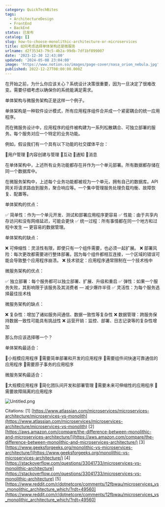 ```yaml
---
category: QuickTechBites
tags:
  - ArchitectureDesign
  - FrontEnd
  - BackEnd
status: 已发布
catalog: []
slug: how-to-choose-monolithic-architecture-or-microservices
title: 如何考虑选择单体架构还是微服务
urlname: d2f35343-79c5-4b2a-99db-7df1bf099007
date: '2023-12-30 12:43:00'
updated: '2024-05-08 23:04:00'
image: 'https://www.notion.so/images/page-cover/nasa_orion_nebula.jpg'
published: 2022-12-27T08:00:00.000Z
---
```


在开始之前，为什么你应该关心？系统设计决策很重要，因为一旦决定了很难改变。需要仔细考虑以确保你的系统能满足需求。


单体架构与微服务架构正是这样一个例子。


单体架构是一种软件设计模式，所有应用程序组件合并成一个紧密耦合的统一应用程序。


而在微服务设计中，应用程序的组件被构建为一系列松散耦合、可独立部署的服务。每个服务对应一个特定的业务功能。


例如，假设我们有一个具有以下功能的社交媒体平台：


🔸用户管理
🔸内容创建与管理
🔸互动
🔸通知
🔸消息


在单体架构中，上述所有业务功能都存在并作为一个单元部署。所有数据都存储在同一个数据库中。


在微服务架构中，上述每个业务功能都被视为一个单元，拥有自己的数据库。API 网关将请求路由到服务，聚合响应等。一个集中管理服务处理负载均衡、故障恢复、配置等。


单体架构的优点：


✅ 简单性：作为一个单元开发、测试和部署应用程序更容易
✅ 性能：由于共享内存访问和没有网络延迟，可能会更快
✅ 统一过程：所有事情都在同一个地方和过程中发生 — 更容易的数据管理。


单体架构的缺点：


❌ 可伸缩性：灵活性有限，即使只有一个组件需要，也必须一起扩展。
❌ 部署风险：每次更改都需要进行整体部署。因为每个组件都相互连接，一个区域的错误可能会导致整个应用程序崩溃。
❌ 技术锁定：应用程序通常限制在一个技术栈中


微服务架构的优点：


✅ 独立部署：每个服务都可以独立部署、扩展、升级和重启
✅ 弹性：如果一个服务失败，其影响限于该服务及其消费者 — 减少爆炸半径
✅ 灵活性：为每个服务选择最佳技术栈


微服务架构的缺点：


❌ 复杂性：增加了诸如服务间通信、数据一致性等复杂性
❌ 数据管理：跨服务保持数据一致性可能具有挑战性
❌ 运营开销：监控、部署、日志记录等的复杂性增加


那么你应该选择哪一个？


单体架构最适合：


🔹小规模应用程序
🔹需要简单部署和开发的应用程序
🔹需要组件间快速可靠通信的应用程序
🔹需要原子事务的应用程序


微服务架构最适合：


🔸大规模应用程序
🔸简化团队间开发和部署管理
🔸需要未来可伸缩性的应用程序
🔸需要故障隔离的应用程序


![Untitled.png](https://prod-files-secure.s3.us-west-2.amazonaws.com/5d24fe63-e567-4804-86f9-9fdc62e13082/8d149051-cc00-4198-a3d7-e00805eb8f9e/Untitled.png?X-Amz-Algorithm=AWS4-HMAC-SHA256&X-Amz-Content-Sha256=UNSIGNED-PAYLOAD&X-Amz-Credential=ASIAZI2LB466XS7PMUET%2F20250215%2Fus-west-2%2Fs3%2Faws4_request&X-Amz-Date=20250215T053609Z&X-Amz-Expires=3600&X-Amz-Security-Token=IQoJb3JpZ2luX2VjEBYaCXVzLXdlc3QtMiJHMEUCIQDQCJw17O5ovpbM6H6iHfVfIOEwkCKRdLJuhQrv51HLZwIgUbNNmZ2Jnqm7GAJLMv3Uq9Rcdxg7aE%2BQrjkZsPiO2PYq%2FwMIPxAAGgw2Mzc0MjMxODM4MDUiDGE929o5Xjc8ZRh26SrcA2r12nFncRt3KV2WOWvbYDk5q4Gn%2FReYzUclhhrQqgQjhJufaYnsmCC8sdf3dGp9xczOaeaGSKcktlOj%2BP0HWBfG%2Bw20Vh%2Fg9cA6D9fvORGSPD0Lig1x2XOrHTWmdq0RjKCYzxIKWBQjIVJgxBXF4OzxUv1dUmbKV3MT6RHDdJB%2F1j2efxaZ5SUDHY668fE%2BNsHaJuwgWZLbYH%2F2Fcvn%2FsABPdDl8Lgi8%2BGicid0yB49ZNFt6bahzd1dhCL%2BIqGfbRKdHT25UkuRs2Q78fOZby3ktc2b2tBc1HN%2FXB%2FnDA6iPS90Xldy6KlK55u91lENdunZfIRT9lqP0riISouv8FX95XUMeJ9XDFF0odx0Opz2QSKCu8vtVojToMgT76oguXazmJP%2FiSumIXXHPBb4uDEvASiDGlPuy3Lnb%2Fh8D%2F1i3GJ%2BnKLOeA9QfCBdI9wUsvpPKSNVUVwUlkN31A2UxGgH%2B5%2Fa49ruvLLQ6v8oVDATcgbZoXMAi9QKuYvCuSDcdsquFhdSTxb9OlPXU2P%2BydYg07ZDViN%2FmtO8uXLjzQivbPEOkSU3MMlzLEac5EWIh73qAALxEo7L8TSwb28RChm2l70I7unSUxhc6hRwFDEJcA4j3dyiEd4NVo5zMJ7LwL0GOqUBAB5IgJAFujgso3lJSKZZ4dEbxg3qoXEv%2FRKZwsUeJmyrBbtrfsiNvogh1aqzECS5Oy0Ropv9e4lpk0ZWFcW7eTUSOqvN8BECD4PyySc0pYut3qzAYqhdpAkhoeDaaXrAUqgUURccTPNlt4a1L2HoGba6QtUCoFWDVLs%2Fh2UwKQDlITiilaSAbAyhJuGqOUFLJfgpy60QdtiCTxE8uubQVLEZcaud&X-Amz-Signature=1cdb153100a2c1889ecc2387d3094aa78603c9637055c374e858f15c93cd193f&X-Amz-SignedHeaders=host&x-id=GetObject)


Citations:
[1] [https://www.atlassian.com/microservices/microservices-architecture/microservices-vs-monolith](https://www.atlassian.com/microservices/microservices-architecture/microservices-vs-monolith)
[2] [https://aws.amazon.com/compare/the-difference-between-monolithic-and-microservices-architecture/](https://aws.amazon.com/compare/the-difference-between-monolithic-and-microservices-architecture/)
[3] [https://www.geeksforgeeks.org/monolithic-vs-microservices-architecture/](https://www.geeksforgeeks.org/monolithic-vs-microservices-architecture/)
[4] [https://stackoverflow.com/questions/33041733/microservices-vs-monolithic-architecture](https://stackoverflow.com/questions/33041733/microservices-vs-monolithic-architecture)
[5] [https://www.reddit.com/r/dotnetcore/comments/12fbwau/microservices_vs_monolithic_architecture_which/?rdt=49560](https://www.reddit.com/r/dotnetcore/comments/12fbwau/microservices_vs_monolithic_architecture_which/?rdt=49560)


